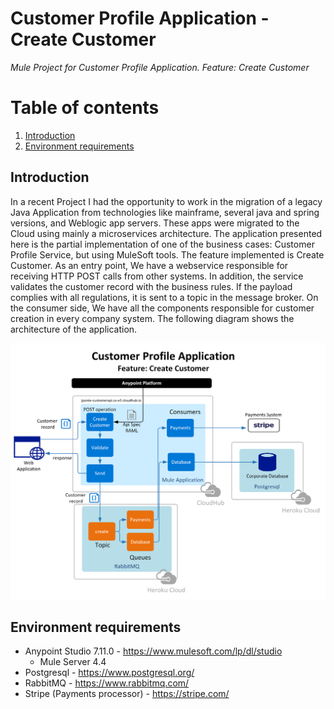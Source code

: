 # Customer Profile Application - Create Customer
*Mule Project for Customer Profile Application. Feature: Create Customer*

# Table of contents
1. [Introduction](#introduction)
2. [Environment requirements](#environment-requirements)

## Introduction
In a recent Project I had the opportunity to work in the migration of a legacy Java Application from technologies like mainframe, several java and spring versions, and Weblogic app servers. These apps were migrated to the Cloud using mainly a microservices architecture. The application presented here is the partial implementation of one of the business cases: Customer Profile Service, but using MuleSoft tools. The feature implemented is Create Customer. As an entry point, We have a webservice responsible for receiving HTTP POST calls from other systems. In addition, the service validates the customer record with the business rules. If the payload complies with all regulations, it is sent to a topic in the message broker. On the consumer side, We have all the components responsible for customer creation in every company system. The following diagram shows the architecture of the application.

![Architecture diagram](/doc/CustomerProfileApplication.png)

## Environment requirements
* Anypoint Studio 7.11.0 - https://www.mulesoft.com/lp/dl/studio
  * Mule Server 4.4
* Postgresql - https://www.postgresql.org/
* RabbitMQ - https://www.rabbitmq.com/
* Stripe (Payments processor) - https://stripe.com/
